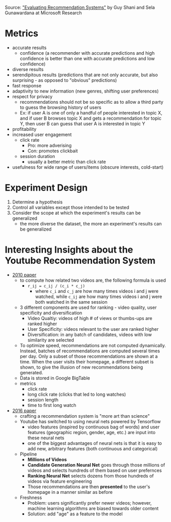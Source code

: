 Source: ["Evaluating Recommendation Systems"](https://www.microsoft.com/en-us/research/publication/evaluating-recommender-systems/) by Guy Shani and Sela Gunawardana at Microsoft Research

# Metrics
* accurate results
	* confidence (a recommender with accurate predictions and high confidence is better than one with accurate predictions and low confidence)
* diverse results
* serendipitous results (predictions that are not only accurate, but also surprising - as opposed to "obvious" predictions)
* fast response
* adaptivity to new information (new genres, shifting user preferences)
* respect for privacy
	* recommendations should not be so specific as to allow a third party to guess the browsing history of users
	* Ex: if user A is one of only a handful of people interested in topic X, and if user B browses topic X and gets a recommendation for topic Y, then user B can guess that user A is interested in topic Y
* profitability
* increased user engagement
	* click rate
		* Pro: more adverising
		* Con: promotes clickbait
	* session duration
		* usually a better metric than click rate
* usefulness for wide range of users/items (obscure interests, cold-start)

# Experiment Design
1. Determine a hypothesis
2. Control all variables except those intended to be tested
3. Consider the scope at which the experiment's results can be generalized
	* the more diverse the dataset, the more an experiment's results can be generalized

# Interesting Insights about the Youtube Recommendation System
* [2010 paper](https://www.researchgate.net/publication/221140967_The_YouTube_video_recommendation_system)
	* to compute how related two videos are, the following formula is used
		* `r_ij = c_ij / (c_i * c_j)`
			* where `c_i` and `c_j` are how many times videos i and j were watched, while `c_ij` are how many times videos i and j were both watched in the same session
	* 3 different components are used for ranking - video quality, user specificity and diversification
		* Video Qualtiy: videos of high # of views or thumbs-ups are ranked higher
		* User Specificity: videos relevant to the user are ranked higher
		* Diversification: in any batch of candidates, videos with low similarity are selected
	* To optimize speed, recommendations are not computed dynamically. Instead, batches of recommendations are computed several times per day. Only a subset of those recommendations are shown at a time. When the user visits their homepage, a different subset is shown, to give the illusion of new recommendations being generated.
	* Data is stored in Google BigTable
	* metrics
		* click rate
		* long click rate (clicks that led to long watches)
		* session length
		* time to first long watch
* [2016 paper](https://research.google.com/pubs/pub45530.html)
	* crafting a recommendation system is "more art than science"
	* Youtube has switched to using neural nets powered by Tensorflow
		* video features (inspired by continuous bag of words) and user features (geographic region, gender, age, etc.) are input into these neural nets
		* one of the biggest advantages of neural nets is that it is easy to add new, arbitrary features (both continuous and categorical)
	* Pipeline
		* **Millions of Videos**
		* **Candidate Generation Neural Net** goes through those millions of videos and selects hundreds of them based on user prefernces
		* **Ranking Neural Net** selects dozens from those hundreds of videos via feature engineering
		* Those recommendations are then **presented** to the user's homepage in a manner similar as before
	* Freshness
		* Problem: users significantly prefer newer videos; however, machine learning algorithms are biased towards older content
		* Solution: add "age" as a feature to the model
